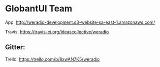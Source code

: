 GlobantUI Team
==============

App:
http://weradio-development.s3-website-sa-east-1.amazonaws.com/

Travis:
https://travis-ci.org/ideascollective/weradio

Gitter:
-

Trello:
https://trello.com/b/8xwAN7K5/weradio
